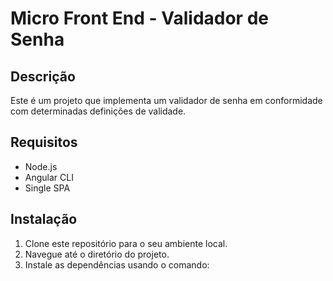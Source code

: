 # Micro Front End - Validador de Senha

## Descrição
Este é um projeto que implementa um validador de senha em conformidade com determinadas definições de validade.

## Requisitos
- Node.js
- Angular CLI
- Single SPA

## Instalação
1. Clone este repositório para o seu ambiente local.
2. Navegue até o diretório do projeto.
3. Instale as dependências usando o comando:
